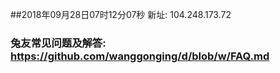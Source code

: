 ##2018年09月28日07时12分07秒 新址: 104.248.173.72
### 兔友常见问题及解答: https://github.com/wanggonging/d/blob/w/FAQ.md
